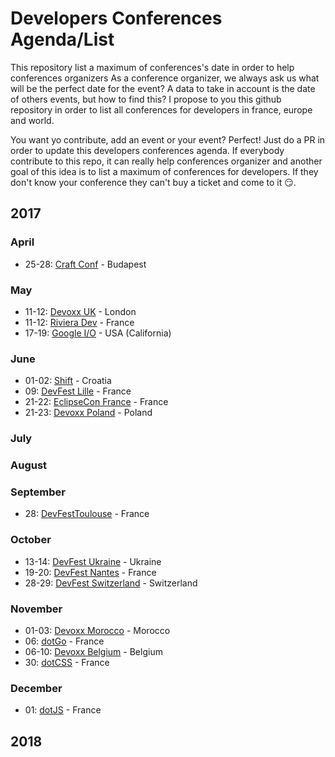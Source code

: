 # Developers Conferences Agenda/List

This repository list a maximum of conferences's date in order to help conferences organizers
As a conference organizer, we always ask us what will be the perfect date for the event?
A data to take in account is the date of others events, but how to find this?
I propose to you this github repository in order to list all conferences for developers in france, europe and world.

You want yo contribute, add an event or your event? Perfect! Just do a PR in order to update this developers conferences agenda.
If everybody contribute to this repo, it can really help conferences organizer and another goal of this idea is to list a maximum of conferences for developers.
If they don't know your conference they can't buy a ticket and come to it 😏.

## 2017

### April

* 25-28: [Craft Conf](https://craft-conf.com/) - Budapest

### May

* 11-12: [Devoxx UK](http://www.devoxx.co.uk) - London
* 11-12: [Riviera Dev](http://rivieradev.fr/) - France
* 17-19: [Google I/O](https://events.google.com/io/) - USA (California) 

### June

* 01-02: [Shift](http://shift.codeanywhere.com/) - Croatia
* 09: [DevFest Lille](https://devfest.gdglille.org/) - France
* 21-22: [EclipseCon France](https://www.eclipsecon.org/france2017/) - France
* 21-23: [Devoxx Poland](http://devoxx.pl) - Poland

### July

### August

### September

* 28: [DevFestToulouse](https://devfesttoulouse.fr) - France

### October

* 13-14: [DevFest Ukraine](https://devfest.ch/) - Ukraine
* 19-20: [DevFest Nantes](https://devfest.gdgnantes.com/) - France
* 28-29: [DevFest Switzerland](https://devfest.ch/) - Switzerland

### November

* 01-03: [Devoxx Morocco](http://www.devoxx.ma) - Morocco
* 06: [dotGo](http://www.dotgo.eu) - France
* 06-10: [Devoxx Belgium](https://devoxx.be) - Belgium
* 30: [dotCSS](http://www.dotcss.io) - France

### December

* 01: [dotJS](http://www.dotjs.io) - France

## 2018
